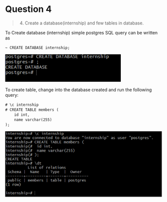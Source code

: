 # Question 4

> 4.	Create a database(internship) and few tables in database.

To Create database (internship) simple postgres SQL query can be written as 

```
~ CREATE DATABASE internship;
```

![Create Database](screenshots/Screenshot%202021-11-30%20024510.png) 

To create table, change into the database created and run the following query:

```
# \c internship
# CREATE TABLE members (
	id int,
	name varchar(255)
);
```

![Create Table](screenshots/Screenshot%202021-11-30%20024959.png)